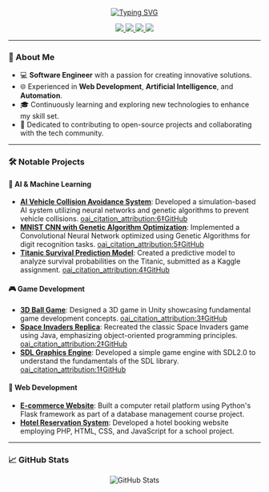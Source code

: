 <p align="center">
    <a href="https://github.com/iamjovani">
        <img src="https://readme-typing-svg.demolab.com?font=Georgia&size=18&duration=2000&pause=100&multiline=true&width=500&height=80&lines=Jovani+Samuels;Software+Engineer+%7C+Tech+Enthusiast;Web+Development+|AI" alt="Typing SVG" />
    </a>
</p>

<p align="center">
    <a href="https://iamjovani.github.io">
        <img src="https://img.shields.io/badge/Portfolio-iamjovani.github.io-red?style=flat-square">
    </a>
    <a href="https://www.linkedin.com/in/iamjovani/">
        <img src="https://img.shields.io/badge/-LinkedIn-blue?style=flat-square&logo=linkedin">
    </a>
    <a href="mailto:jovani.samuels@example.com">
        <img src="https://img.shields.io/badge/-Email-red?style=flat-square&logo=gmail&logoColor=white">
    </a>
    <a href="https://github.com/iamjovani">
        <img src="https://img.shields.io/github/followers/iamjovani?style=flat-square">
    </a>
</p>

---

### 👋 About Me
- 💻 **Software Engineer** with a passion for creating innovative solutions.
- 🌐 Experienced in **Web Development**, **Artificial Intelligence**, and **Automation**.
- 🎓 Continuously learning and exploring new technologies to enhance my skill set.
- 🚀 Dedicated to contributing to open-source projects and collaborating with the tech community.

---

### 🛠️ Notable Projects

#### 🚗 AI & Machine Learning
- **[AI Vehicle Collision Avoidance System](https://github.com/iamjovani/capstone-ai-car)**: Developed a simulation-based AI system utilizing neural networks and genetic algorithms to prevent vehicle collisions. [oai_citation_attribution:6‡GitHub](https://github.com/iamjovani/capstone-ai-car?utm_source=chatgpt.com)
- **[MNIST CNN with Genetic Algorithm Optimization](https://github.com/iamjovani/mnist-cnn-genetic-algorithm)**: Implemented a Convolutional Neural Network optimized using Genetic Algorithms for digit recognition tasks. [oai_citation_attribution:5‡GitHub](https://github.com/iamjovani/mnist-cnn-genetic-algorithm?utm_source=chatgpt.com)
- **[Titanic Survival Prediction Model](https://github.com/iamjovani/machine-learning-model)**: Created a predictive model to analyze survival probabilities on the Titanic, submitted as a Kaggle assignment. [oai_citation_attribution:4‡GitHub](https://github.com/iamjovani/machine-learning-model?utm_source=chatgpt.com)

#### 🎮 Game Development
- **[3D Ball Game](https://github.com/iamjovani/3d-ball-game-unity)**: Designed a 3D game in Unity showcasing fundamental game development concepts. [oai_citation_attribution:3‡GitHub](https://github.com/iamjovani/3d-ball-game-unity?utm_source=chatgpt.com)
- **[Space Invaders Replica](https://github.com/iamjovani/space-invaders)**: Recreated the classic Space Invaders game using Java, emphasizing object-oriented programming principles. [oai_citation_attribution:2‡GitHub](https://github.com/iamjovani/space-invaders?utm_source=chatgpt.com)
- **[SDL Graphics Engine](https://github.com/iamjovani/sdl-graphics-engine)**: Developed a simple game engine with SDL2.0 to understand the fundamentals of the SDL library. [oai_citation_attribution:1‡GitHub](https://github.com/iamjovani/sdl-graphics-engine?utm_source=chatgpt.com)

#### 🛒 Web Development
- **[E-commerce Website](https://github.com/iamjovani/ecommerce-website-flask)**: Built a computer retail platform using Python's Flask framework as part of a database management course project.
- **[Hotel Reservation System](https://github.com/iamjovani/hotel-reservation-website)**: Developed a hotel booking website employing PHP, HTML, CSS, and JavaScript for a school project.

---

### 📈 GitHub Stats
<p align="center">
    <img src="https://github-stats-alpha.vercel.app/api?username=iamjovani&cc=22272e&tc=37BCF6&ic=fff&bc=0000" alt="GitHub Stats">
</p>
